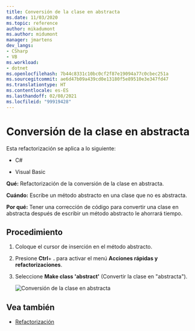 ```yaml
---
title: Conversión de la clase en abstracta
ms.date: 11/03/2020
ms.topic: reference
author: mikadumont
ms.author: midumont
manager: jmartens
dev_langs:
- CSharp
- VB
ms.workload:
- dotnet
ms.openlocfilehash: 7b44c8331c10bc0cf2f87e19094a77c0cbec251a
ms.sourcegitcommit: ae6d47b09a439cd0e13180f5e89510e3e347fd47
ms.translationtype: HT
ms.contentlocale: es-ES
ms.lasthandoff: 02/08/2021
ms.locfileid: "99919428"
---
```

# <a name="make-class-abstract"></a>Conversión de la clase en abstracta

Esta refactorización se aplica a lo siguiente:

- C#

- Visual Basic

**Qué:** Refactorización de la conversión de la clase en abstracta.

**Cuándo:** Escribe un método abstracto en una clase que no es abstracta.

**Por qué:**  Tener una corrección de código para convertir una clase en abstracta después de escribir un método abstracto le ahorrará tiempo.

## <a name="how-to"></a>Procedimiento

1. Coloque el cursor de inserción en el método abstracto.

2. Presione **Ctrl**+ **.** para activar el menú **Acciones rápidas y refactorizaciones**.

3. Seleccione **Make class 'abstract'** (Convertir la clase en "abstracta").

    ![Conversión de la clase en abstracta](media/make-class-abstract.png)

## <a name="see-also"></a>Vea también

- [Refactorización](../refactoring-in-visual-studio.md)
